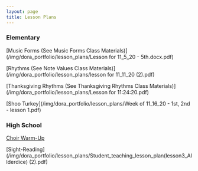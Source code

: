 ```yaml
---
layout: page
title: Lesson Plans
---
```


### Elementary

[Music Forms (See Music Forms Class Materials)](/img/dora_portfolio/lesson_plans/Lesson for 11_5_20 - 5th.docx.pdf)

[Rhythms (See Note Values Class Materials)](/img/dora_portfolio/lesson_plans/lesson for 11_11_20 (2).pdf)

[Thanksgiving Rhythms (See Thanksgiving Rhythms Class Materials)](/img/dora_portfolio/lesson_plans/Lesson for 11:24:20.pdf)

[Shoo Turkey](/img/dora_portfolio/lesson_plans/Week of 11_16_20 - 1st, 2nd - lesson 1.pdf)

### High School

[Choir Warm-Up](/img/dora_portfolio/lesson_plans/Lesson_for_10/15/20(2).pdf)

[Sight-Reading](/img/dora_portfolio/lesson_plans/Student_teaching_lesson_plan(lesson3_Allderdice) (2).pdf)


